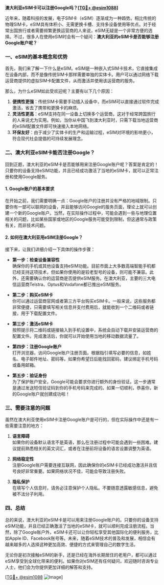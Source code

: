 **澳大利亚eSIM卡可以注册Google吗？[[TG💪+ @esim1088](https://t.me/s/esim1088)]**

近年来，随着科技的发展，电子SIM卡（eSIM）逐渐成为一种趋势。相比传统的物理SIM卡，eSIM具有体积小、无需更换卡槽、支持多设备使用等优点。对于经常出国旅行或者需要频繁更换运营商的人来说，eSIM无疑是一个非常方便的选择。不过，很多人在使用eSIM时会有一个疑问：**澳大利亚的eSIM卡是否能够注册Google账户呢？**

### 一、eSIM的基本概念和优势

首先，我们来了解一下什么是eSIM。eSIM是一种嵌入式SIM卡技术，它直接集成在设备内部，而不是像传统SIM卡那样需要单独的实体卡。用户可以通过网络下载运营商提供的虚拟SIM卡配置文件，从而激活并使用该运营商的服务。

那么，为什么eSIM如此受欢迎呢？主要有以下几个原因：

1. **便携性更强**：传统SIM卡需要手动插入设备中，而eSIM可以直接通过软件完成激活，省去了携带和更换卡的麻烦。
2. **灵活性更高**：eSIM支持在同一设备上切换多个运营商，这对于经常跨国旅行的人来说尤为实用。例如，当你从中国飞到澳大利亚时，只需下载当地运营商的eSIM配置文件即可快速接入本地网络。
3. **环保友好**：由于减少了实体卡的生产和运输过程，eSIM对环境的影响更小，符合现代社会提倡的可持续发展理念。

### 二、澳大利亚eSIM卡能否注册Google？

回到正题，澳大利亚的eSIM卡是否能够用来注册Google账户呢？答案是肯定的！只要你的设备支持eSIM功能，并且已经成功激活了当地的eSIM卡，就可以正常注册和使用Google服务。

#### 1. Google账户的基本要求

在开始之前，我们需要明确一点：Google账户的注册并没有严格的地域限制。只要你有一部可以联网的设备，并且能够访问Google的服务页面，理论上就可以创建一个新的Google账户。当然，在实际操作过程中，可能会遇到一些与地理位置相关的问题，比如某些国家或地区的Google服务可能受到限制，但这通常与政策有关，而非技术问题。

#### 2. 如何在澳大利亚用eSIM注册Google？

接下来，让我们详细介绍一下具体的操作步骤：

- **第一步：检查设备兼容性**  
确保你的手机或其他设备支持eSIM功能。目前市面上大多数高端智能手机都已经支持这项技术，但如果你使用的是较老型号的设备，则可能不兼容。此外，还需要确认你的运营商是否提供eSIM服务。在澳大利亚，主要的三大电信运营商Telstra、Optus和Vodafone都已推出eSIM服务。

- **第二步：购买eSIM卡**  
你可以通过运营商官网或者第三方平台购买eSIM卡。一般来说，这些服务都非常便捷，只需要填写相关信息并支付费用后，就能收到一个二维码或者链接，用于下载配置文件。

- **第三步：激活eSIM卡**  
按照提示将二维码或链接输入到手机设置中，系统会自动下载并安装运营商的配置文件。完成激活后，你就可以开始使用当地的移动数据流量了。

- **第四步：注册Google账户**  
打开浏览器，访问Google账户注册页面。根据指引填写必要的信息，如姓名、电子邮件地址、密码等。如果你希望日后能找回密码，建议绑定手机号码或备用邮箱。

- **第五步：验证身份**  
为了保护账户安全，Google可能会要求你进行额外的身份验证。这一步通常是通过发送短信验证码到你的手机号码来完成的。如果一切顺利，恭喜你，新的Google账户就创建成功啦！

### 三、需要注意的问题

虽然在澳大利亚使用eSIM卡注册Google账户是可行的，但在实际操作中还是有一些需要注意的地方：

1. **语言障碍**  
如果你的设备默认语言不是英语，那么在注册过程中可能会遇到一些困难。建议提前熟悉相关的英文词汇，或者在注册前将设备的语言设置调整为英语。

2. **网络稳定性**  
注册Google账户需要连接互联网，因此确保你的eSIM卡已经成功激活并且信号良好非常重要。如果网络状况不佳，可能会导致注册失败。

3. **隐私保护**  
在填写个人信息时，请务必注意保护个人隐私。不要随意透露敏感信息，避免被不法分子利用。

### 四、总结

总的来说，澳大利亚的eSIM卡是可以用来注册Google账户的。只要你的设备支持eSIM功能，并且已经正确激活了当地的eSIM卡，就可以顺利完成注册流程。当然，除了Google账户外，eSIM卡还可以让你轻松享受其他国际化的便利服务，比如Apple ID、Facebook账号等。未来，随着eSIM技术的普及和发展，相信会有越来越多的人选择这种更加高效、便捷的方式来管理自己的数字生活。

无论你是初次接触eSIM的新手，还是已经在海外长期居住的老用户，都可以通过eSIM享受到全球化带来的便利。如果你对eSIM还有任何疑问，欢迎随时咨询专业人士，他们会为你提供更加详细的解答和支持。

[[TG💪+ @esim1088](https://t.me/s/esim1088) ![Image](https://i.postimg.cc/4NQfJmqS/Snipaste-2025-05-13-00-14-12.png)]
